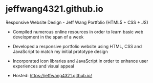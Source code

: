 # jeffwang4321.github.io
Responsive Website Design - Jeff Wang Portfolio (HTML5 + CSS + JS)

- Compiled numerous online resources in order to learn basic web development in the span of a week

- Developed a responsive portfolio website using HTML, CSS and JavaScript to match my initial prototype design

- Incorporated icon libraries and JavaScript in order to enhance user experiences and visual appeal

- Hosted: https://jeffwang4321.github.io/
